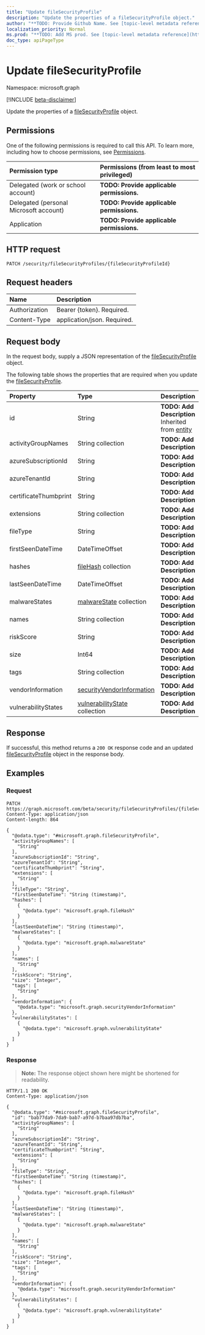 ```yaml
---
title: "Update fileSecurityProfile"
description: "Update the properties of a fileSecurityProfile object."
author: "**TODO: Provide Github Name. See [topic-level metadata reference](https://msgo.azurewebsites.net/add/document/guidelines/metadata.html#topic-level-metadata)**"
localization_priority: Normal
ms.prod: "**TODO: Add MS prod. See [topic-level metadata reference](https://msgo.azurewebsites.net/add/document/guidelines/metadata.html#topic-level-metadata)**"
doc_type: apiPageType
---
```


# Update fileSecurityProfile
Namespace: microsoft.graph

[!INCLUDE [beta-disclaimer](../../includes/beta-disclaimer.md)]

Update the properties of a [fileSecurityProfile](../resources/filesecurityprofile.md) object.

## Permissions
One of the following permissions is required to call this API. To learn more, including how to choose permissions, see [Permissions](/graph/permissions-reference).

|Permission type|Permissions (from least to most privileged)|
|:---|:---|
|Delegated (work or school account)|**TODO: Provide applicable permissions.**|
|Delegated (personal Microsoft account)|**TODO: Provide applicable permissions.**|
|Application|**TODO: Provide applicable permissions.**|

## HTTP request

<!-- {
  "blockType": "ignored"
}
-->
``` http
PATCH /security/fileSecurityProfiles/{fileSecurityProfileId}
```

## Request headers
|Name|Description|
|:---|:---|
|Authorization|Bearer {token}. Required.|
|Content-Type|application/json. Required.|

## Request body
In the request body, supply a JSON representation of the [fileSecurityProfile](../resources/filesecurityprofile.md) object.

The following table shows the properties that are required when you update the [fileSecurityProfile](../resources/filesecurityprofile.md).

|Property|Type|Description|
|:---|:---|:---|
|id|String|**TODO: Add Description** Inherited from [entity](../resources/entity.md)|
|activityGroupNames|String collection|**TODO: Add Description**|
|azureSubscriptionId|String|**TODO: Add Description**|
|azureTenantId|String|**TODO: Add Description**|
|certificateThumbprint|String|**TODO: Add Description**|
|extensions|String collection|**TODO: Add Description**|
|fileType|String|**TODO: Add Description**|
|firstSeenDateTime|DateTimeOffset|**TODO: Add Description**|
|hashes|[fileHash](../resources/filehash.md) collection|**TODO: Add Description**|
|lastSeenDateTime|DateTimeOffset|**TODO: Add Description**|
|malwareStates|[malwareState](../resources/malwarestate.md) collection|**TODO: Add Description**|
|names|String collection|**TODO: Add Description**|
|riskScore|String|**TODO: Add Description**|
|size|Int64|**TODO: Add Description**|
|tags|String collection|**TODO: Add Description**|
|vendorInformation|[securityVendorInformation](../resources/securityvendorinformation.md)|**TODO: Add Description**|
|vulnerabilityStates|[vulnerabilityState](../resources/vulnerabilitystate.md) collection|**TODO: Add Description**|



## Response

If successful, this method returns a `200 OK` response code and an updated [fileSecurityProfile](../resources/filesecurityprofile.md) object in the response body.

## Examples

### Request
<!-- {
  "blockType": "request",
  "name": "update_filesecurityprofile"
}
-->
``` http
PATCH https://graph.microsoft.com/beta/security/fileSecurityProfiles/{fileSecurityProfileId}
Content-Type: application/json
Content-length: 864

{
  "@odata.type": "#microsoft.graph.fileSecurityProfile",
  "activityGroupNames": [
    "String"
  ],
  "azureSubscriptionId": "String",
  "azureTenantId": "String",
  "certificateThumbprint": "String",
  "extensions": [
    "String"
  ],
  "fileType": "String",
  "firstSeenDateTime": "String (timestamp)",
  "hashes": [
    {
      "@odata.type": "microsoft.graph.fileHash"
    }
  ],
  "lastSeenDateTime": "String (timestamp)",
  "malwareStates": [
    {
      "@odata.type": "microsoft.graph.malwareState"
    }
  ],
  "names": [
    "String"
  ],
  "riskScore": "String",
  "size": "Integer",
  "tags": [
    "String"
  ],
  "vendorInformation": {
    "@odata.type": "microsoft.graph.securityVendorInformation"
  },
  "vulnerabilityStates": [
    {
      "@odata.type": "microsoft.graph.vulnerabilityState"
    }
  ]
}
```


### Response
>**Note:** The response object shown here might be shortened for readability.
<!-- {
  "blockType": "response",
  "truncated": true
}
-->
``` http
HTTP/1.1 200 OK
Content-Type: application/json

{
  "@odata.type": "#microsoft.graph.fileSecurityProfile",
  "id": "bab77da9-7da9-bab7-a97d-b7baa97db7ba",
  "activityGroupNames": [
    "String"
  ],
  "azureSubscriptionId": "String",
  "azureTenantId": "String",
  "certificateThumbprint": "String",
  "extensions": [
    "String"
  ],
  "fileType": "String",
  "firstSeenDateTime": "String (timestamp)",
  "hashes": [
    {
      "@odata.type": "microsoft.graph.fileHash"
    }
  ],
  "lastSeenDateTime": "String (timestamp)",
  "malwareStates": [
    {
      "@odata.type": "microsoft.graph.malwareState"
    }
  ],
  "names": [
    "String"
  ],
  "riskScore": "String",
  "size": "Integer",
  "tags": [
    "String"
  ],
  "vendorInformation": {
    "@odata.type": "microsoft.graph.securityVendorInformation"
  },
  "vulnerabilityStates": [
    {
      "@odata.type": "microsoft.graph.vulnerabilityState"
    }
  ]
}
```

